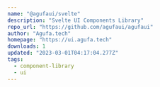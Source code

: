 ```yaml
---
name: "@agufaui/svelte"
description: "Svelte UI Components Library"
repo_url: "https://github.com/agufaui/agufaui"
author: "Agufa.tech"
homepage: "https://ui.agufa.tech"
downloads: 1
updated: "2023-03-01T04:17:04.277Z"
tags: 
  - component-library
  - ui
---
```

